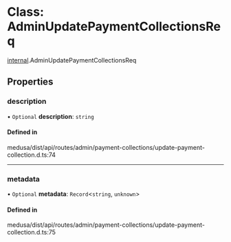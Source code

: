 # Class: AdminUpdatePaymentCollectionsReq

[internal](../modules/internal-15.md).AdminUpdatePaymentCollectionsReq

## Properties

### description

• `Optional` **description**: `string`

#### Defined in

medusa/dist/api/routes/admin/payment-collections/update-payment-collection.d.ts:74

___

### metadata

• `Optional` **metadata**: `Record`<`string`, `unknown`\>

#### Defined in

medusa/dist/api/routes/admin/payment-collections/update-payment-collection.d.ts:75
